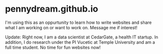 # pennydream.github.io

I'm using this as an oppurtunity to learn how to write websites and share what I am working on or want to work on. 
Message me if interest!

Update:
Right now, I am a data scientist at CedarGate, a health IT startup. In addition, I do research under the PI Vucetic at Temple University and am a full time student. No time for fun websites now!
